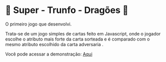 # 🐉 Super - Trunfo - Dragões 🐉



O primeiro jogo que desenvolvi.

Trata-se de um jogo simples de cartas feito em Javascript, onde o jogador escolhe o atributo mais forte da carta sorteada e é comparado com o mesmo atributo escolhido da carta adversaria . 



Você pode acessar a demonstração: [Aqui](https://Tranivic.github.io/super-trunfo/)




